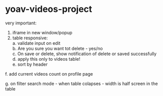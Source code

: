 # yoav-videos-project

very important:    
1. iframe in new window/popup    
2. table responsive:      
a. validate input on edit        
b. Are you sure you want tot delete - yes/no    
c. On save or delete, show notification of delete or saved successfully    
d. apply this only to videos table!    
e. sort by header

f. add current videos count on profile page

g. on filter search mode - when table colapses - <td> width is half screen in the table

